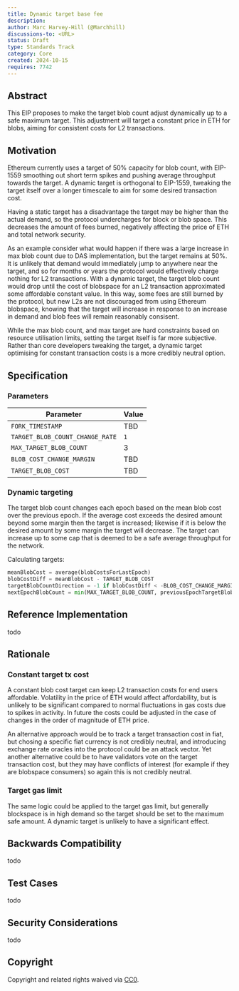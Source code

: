 ```yaml
---
title: Dynamic target base fee
description: 
author: Marc Harvey-Hill (@Marchhill)
discussions-to: <URL>
status: Draft
type: Standards Track
category: Core
created: 2024-10-15
requires: 7742
---
```


## Abstract

This EIP proposes to make the target blob count adjust dynamically up to a safe maximum target. This adjustment will target a constant price in ETH for blobs, aiming for consistent costs for L2 transactions.

## Motivation

Ethereum currently uses a target of 50% capacity for blob count, with EIP-1559 smoothing out short term spikes and pushing average throughput towards the target. A dynamic target is orthogonal to EIP-1559, tweaking the target itself over a longer timescale to aim for some desired transaction cost.

Having a static target has a disadvantage the target may be higher than the actual demand, so the protocol undercharges for block or blob space. This decreases the amount of fees burned, negatively affecting the price of ETH and total network security.

As an example consider what would happen if there was a large increase in max blob count due to DAS implementation, but the target remains at 50%. It is unlikely that demand would immediately jump to anywhere near the target, and so for months or years the protocol would effectively charge nothing for L2 transactions. With a dynamic target, the target blob count would drop until the cost of blobspace for an L2 transaction approximated some affordable constant value. In this way, some fees are still burned by the protocol, but new L2s are not discouraged from using Ethereum blobspace, knowing that the target will increase in response to an increase in demand and blob fees will remain reasonably consisent.

While the max blob count, and max target are hard constraints based on resource utilisation limits, setting the target itself is far more subjective. Rather than core developers tweaking the target, a dynamic target optimising for constant transaction costs is a more credibly neutral option.

## Specification

### Parameters

| Parameter | Value |
| - | - |
| `FORK_TIMESTAMP` | TBD |
| `TARGET_BLOB_COUNT_CHANGE_RATE` | `1` |
| `MAX_TARGET_BLOB_COUNT` | 3 |
| `BLOB_COST_CHANGE_MARGIN` | TBD |
| `TARGET_BLOB_COST` | TBD |

### Dynamic targeting

The target blob count changes each epoch based on the mean blob cost over the previous epoch. If the average cost exceeds the desired amount beyond some margin then the target is increased; likewise if it is below the desired amount by some margin the target will decrease. The target can increase up to some cap that is deemed to be a safe average throughput for the network.

Calculating targets:

```python
meanBlobCost = average(blobCostsForLastEpoch)
blobCostDiff = meanBlobCost - TARGET_BLOB_COST
targetBlobCountDirection = -1 if blobCostDiff < -BLOB_COST_CHANGE_MARGIN else (1 if blobCostDiff > BLOB_COST_CHANGE_MARGIN else 0)
nextEpochBlobCount = min(MAX_TARGET_BLOB_COUNT, previousEpochTargetBlobCount + (targetBlobCountDirection * TARGET_BLOB_COUNT_CHANGE_RATE))
```

## Reference Implementation

todo

## Rationale

### Constant target tx cost

A constant blob cost target can keep L2 transaction costs for end users affordable. Volatility in the price of ETH would affect affordability, but is unlikely to be significant compared to normal fluctuations in gas costs due to spikes in activity. In future the costs could be adjusted in the case of changes in the order of magnitude of ETH price.

An alternative approach would be to track a target transaction cost in fiat, but chosing a specific fiat currency is not credibly neutral, and introducing exchange rate oracles into the protocol could be an attack vector. Yet another alternative could be to have validators vote on the target transaction cost, but they may have conflicts of interest (for example if they are blobspace consumers) so again this is not credibly neutral.

### Target gas limit

The same logic could be applied to the target gas limit, but generally blockspace is in high demand so the target should be set to the maximum safe amount. A dynamic target is unlikely to have a significant effect.

## Backwards Compatibility

todo

## Test Cases

todo

## Security Considerations

todo

## Copyright

Copyright and related rights waived via [CC0](../LICENSE.md).
